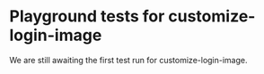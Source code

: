 # Playground tests for customize-login-image
We are still awaiting the first test run for customize-login-image.
